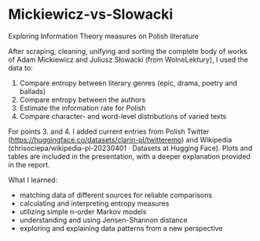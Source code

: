 # Mickiewicz-vs-Slowacki
Exploring Information Theory measures on Polish literature

After scraping, cleaning, unifying and sorting the complete body of works of Adam Mickiewicz and Juliusz Słowacki (from WolneLektury), I used the data to:
1. Compare entropy between literary genres (epic, drama, poetry and ballads)
2. Compare entropy between the authors
3. Estimate the information rate for Polish
4. Compare character- and word-level distributions of varied texts

For points 3. and 4. I added current entries from Polish Twitter (https://huggingface.co/datasets/clarin-pl/twitteremo) and Wikipedia (chrisociepa/wikipedia-pl-20230401 · Datasets at Hugging Face). Plots and tables are included in the presentation, with a deeper explanation provided in the report.

What I learned:
- matching data of different sources for reliable comparisons
- calculating and interpreting entropy measures
- utilizing simple n-order Markov models
- understanding and using Jensen-Shannon distance
- exploring and explaining data patterns from a new perspective
